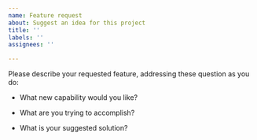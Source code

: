 ```yaml
---
name: Feature request
about: Suggest an idea for this project
title: ''
labels: ''
assignees: ''

---
```


Please describe your requested feature, addressing these question as you do:

* What new capability would you like?  

* What are you trying to accomplish?

* What is your suggested solution?
